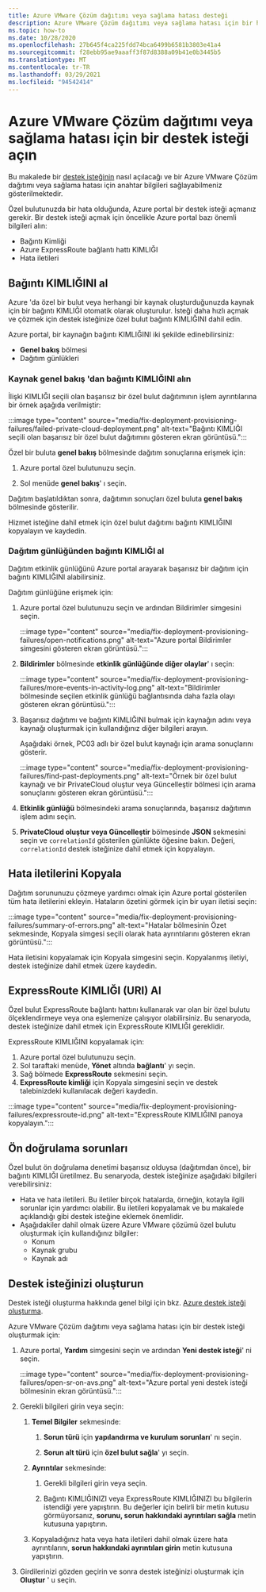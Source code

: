 ```yaml
---
title: Azure VMware Çözüm dağıtımı veya sağlama hatası desteği
description: Azure VMware Çözüm dağıtımı veya sağlama hatası için bir hizmet isteği sağlamak üzere Azure VMware Çözüm özel bulutunuzun bilgilerini alın.
ms.topic: how-to
ms.date: 10/28/2020
ms.openlocfilehash: 27b645f4ca225fdd74bca6499b6581b3803e41a4
ms.sourcegitcommit: f28ebb95ae9aaaff3f87d8388a09b41e0b3445b5
ms.translationtype: MT
ms.contentlocale: tr-TR
ms.lasthandoff: 03/29/2021
ms.locfileid: "94542414"
---
```

# <a name="open-a-support-request-for-an-azure-vmware-solution-deployment-or-provisioning-failure"></a>Azure VMware Çözüm dağıtımı veya sağlama hatası için bir destek isteği açın

Bu makalede bir [destek isteğinin](https://rc.portal.azure.com/#create/Microsoft.Support) nasıl açılacağı ve bir Azure VMware Çözüm dağıtımı veya sağlama hatası için anahtar bilgileri sağlayabilmeniz gösterilmektedir. 

Özel bulutunuzda bir hata olduğunda, Azure portal bir destek isteği açmanız gerekir. Bir destek isteği açmak için öncelikle Azure portal bazı önemli bilgileri alın:

- Bağıntı Kimliği
- Azure ExpressRoute bağlantı hattı KIMLIĞI
- Hata iletileri

## <a name="get-the-correlation-id"></a>Bağıntı KIMLIĞINI al
 
Azure 'da özel bir bulut veya herhangi bir kaynak oluşturduğunuzda kaynak için bir bağıntı KIMLIĞI otomatik olarak oluşturulur. İsteği daha hızlı açmak ve çözmek için destek isteğinize özel bulut bağıntı KIMLIĞINI dahil edin.

Azure portal, bir kaynağın bağıntı KIMLIĞINI iki şekilde edinebilirsiniz:

* **Genel bakış** bölmesi
* Dağıtım günlükleri
 
 ### <a name="get-the-correlation-id-from-the-resource-overview"></a>Kaynak genel bakış 'dan bağıntı KIMLIĞINI alın

İlişki KIMLIĞI seçili olan başarısız bir özel bulut dağıtımının işlem ayrıntılarına bir örnek aşağıda verilmiştir:

:::image type="content" source="media/fix-deployment-provisioning-failures/failed-private-cloud-deployment.png" alt-text="Bağıntı KIMLIĞI seçili olan başarısız bir özel bulut dağıtımını gösteren ekran görüntüsü.":::

Özel bir buluta **genel bakış** bölmesinde dağıtım sonuçlarına erişmek için:

1. Azure portal özel bulutunuzu seçin.

1. Sol menüde **genel bakış**' ı seçin.

Dağıtım başlatıldıktan sonra, dağıtımın sonuçları özel buluta **genel bakış** bölmesinde gösterilir.

Hizmet isteğine dahil etmek için özel bulut dağıtımı bağıntı KIMLIĞINI kopyalayın ve kaydedin.

### <a name="get-the-correlation-id-from-the-deployment-log"></a>Dağıtım günlüğünden bağıntı KIMLIĞI al

Dağıtım etkinlik günlüğünü Azure portal arayarak başarısız bir dağıtım için bağıntı KIMLIĞINI alabilirsiniz.

Dağıtım günlüğüne erişmek için:

1. Azure portal özel bulutunuzu seçin ve ardından Bildirimler simgesini seçin.

   :::image type="content" source="media/fix-deployment-provisioning-failures/open-notifications.png" alt-text="Azure portal Bildirimler simgesini gösteren ekran görüntüsü.":::

1. **Bildirimler** bölmesinde **etkinlik günlüğünde diğer olaylar**' ı seçin:

    :::image type="content" source="media/fix-deployment-provisioning-failures/more-events-in-activity-log.png" alt-text="Bildirimler bölmesinde seçilen etkinlik günlüğü bağlantısında daha fazla olayı gösteren ekran görüntüsü.":::

1. Başarısız dağıtımı ve bağıntı KIMLIĞINI bulmak için kaynağın adını veya kaynağı oluşturmak için kullandığınız diğer bilgileri arayın. 

    Aşağıdaki örnek, PC03 adlı bir özel bulut kaynağı için arama sonuçlarını gösterir.
 
    :::image type="content" source="media/fix-deployment-provisioning-failures/find-past-deployments.png" alt-text="Örnek bir özel bulut kaynağı ve bir PrivateCloud oluştur veya Güncelleştir bölmesi için arama sonuçlarını gösteren ekran görüntüsü.":::
 
1. **Etkinlik günlüğü** bölmesindeki arama sonuçlarında, başarısız dağıtımın işlem adını seçin.

1. **PrivateCloud oluştur veya Güncelleştir** bölmesinde **JSON** sekmesini seçin ve `correlationId` gösterilen günlükte öğesine bakın. Değeri, `correlationId` destek isteğinize dahil etmek için kopyalayın. 
 
## <a name="copy-error-messages"></a>Hata iletilerini Kopyala

Dağıtım sorununuzu çözmeye yardımcı olmak için Azure portal gösterilen tüm hata iletilerini ekleyin. Hataların özetini görmek için bir uyarı iletisi seçin:
 
:::image type="content" source="media/fix-deployment-provisioning-failures/summary-of-errors.png" alt-text="Hatalar bölmesinin Özet sekmesinde, Kopyala simgesi seçili olarak hata ayrıntılarını gösteren ekran görüntüsü.":::

Hata iletisini kopyalamak için Kopyala simgesini seçin. Kopyalanmış iletiyi, destek isteğinize dahil etmek üzere kaydedin.
 
## <a name="get-the-expressroute-id-uri"></a>ExpressRoute KIMLIĞI (URI) Al
 
Özel bulut ExpressRoute bağlantı hattını kullanarak var olan bir özel bulutu ölçeklendirmeye veya ona eşlemenize çalışıyor olabilirsiniz. Bu senaryoda, destek isteğinize dahil etmek için ExpressRoute KIMLIĞI gereklidir.

ExpressRoute KIMLIĞINI kopyalamak için:

1. Azure portal özel bulutunuzu seçin.
1. Sol taraftaki menüde, **Yönet** altında **bağlantı**' yı seçin. 
1. Sağ bölmede **ExpressRoute** sekmesini seçin.
1. **ExpressRoute kimliği** için Kopyala simgesini seçin ve destek talebinizdeki kullanılacak değeri kaydedin.
 
:::image type="content" source="media/fix-deployment-provisioning-failures/expressroute-id.png" alt-text="ExpressRoute KIMLIĞINI panoya kopyalayın."::: 
 
## <a name="pre-validation-failures"></a>Ön doğrulama sorunları

Özel bulut ön doğrulama denetimi başarısız olduysa (dağıtımdan önce), bir bağıntı KIMLIĞI üretilmez. Bu senaryoda, destek isteğinize aşağıdaki bilgileri verebilirsiniz:

- Hata ve hata iletileri. Bu iletiler birçok hatalarda, örneğin, kotayla ilgili sorunlar için yardımcı olabilir. Bu iletileri kopyalamak ve bu makalede açıklandığı gibi destek isteğine eklemek önemlidir.
- Aşağıdakiler dahil olmak üzere Azure VMware çözümü özel bulutu oluşturmak için kullandığınız bilgiler:
  - Konum
  - Kaynak grubu
  - Kaynak adı

## <a name="create-your-support-request"></a>Destek isteğinizi oluşturun

Destek isteği oluşturma hakkında genel bilgi için bkz. [Azure destek isteği oluşturma](../azure-portal/supportability/how-to-create-azure-support-request.md). 

Azure VMware Çözüm dağıtımı veya sağlama hatası için bir destek isteği oluşturmak için:

1. Azure portal, **Yardım** simgesini seçin ve ardından **Yeni destek isteği**' ni seçin.

    :::image type="content" source="media/fix-deployment-provisioning-failures/open-sr-on-avs.png" alt-text="Azure portal yeni destek isteği bölmesinin ekran görüntüsü.":::

1. Gerekli bilgileri girin veya seçin:

   1. **Temel Bilgiler** sekmesinde:

      1. **Sorun türü** için **yapılandırma ve kurulum sorunları**' nı seçin.

      1. **Sorun alt türü** için **özel bulut sağla**' yı seçin.

   1. **Ayrıntılar** sekmesinde:

      1. Gerekli bilgileri girin veya seçin.

      1. Bağıntı KIMLIĞINIZI veya ExpressRoute KIMLIĞINIZI bu bilgilerin istendiği yere yapıştırın. Bu değerler için belirli bir metin kutusu görmüyorsanız, **sorunu, sorun hakkındaki ayrıntıları sağla** metin kutusuna yapıştırın.

    1. Kopyaladığınız hata veya hata iletileri dahil olmak üzere hata ayrıntılarını, **sorun hakkındaki ayrıntıları girin** metin kutusuna yapıştırın.

1. Girdilerinizi gözden geçirin ve sonra destek isteğinizi oluşturmak için **Oluştur** ' u seçin.
